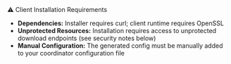 <!-- ONLY USE HTML IN THIS FILE, IT GETS INCLUDED IN THE WebGUI -->

<div class="alert alert-warning">
    <div class="alert-title">⚠️ Client Installation Requirements</div>
    <ul>
        <li><strong>Dependencies:</strong> Installer requires curl; client runtime requires
            OpenSSL</li>
        <li><strong>Unprotected Resources:</strong> Installation requires access to unprotected
            download endpoints (see security notes below)</li>
        <li><strong>Manual Configuration:</strong> The generated config must be manually added
            to your coordinator configuration file</li>
    </ul>
</div>